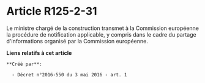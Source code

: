 # Article R125-2-31

Le ministre chargé de la construction transmet à la Commission européenne la procédure de notification applicable, y compris
dans le cadre du partage d'informations organisé par la Commission européenne.

**Liens relatifs à cet article**

	**Créé par**:

	  - Décret n°2016-550 du 3 mai 2016 - art. 1
